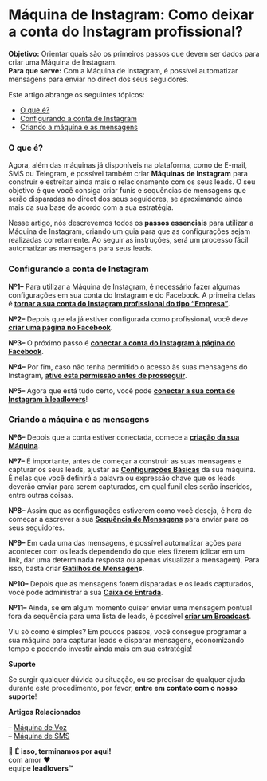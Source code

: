 # Máquina de Instagram: Como deixar a conta do Instagram profissional?

**Objetivo:** Orientar quais são os primeiros passos que devem ser dados para criar uma Máquina de Instagram.\
**Para que serve:** Com a Máquina de Instagram, é possível automatizar mensagens para enviar no direct dos seus seguidores.

Este artigo abrange os seguintes tópicos:

* [O que é?](broken-reference)
* [Configurando a conta de Instagram](broken-reference)
* [Criando a máquina e as mensagens](broken-reference)

### **O que é?** <a href="#o-que-e" id="o-que-e"></a>

Agora, além das máquinas já disponíveis na plataforma, como de E-mail, SMS ou Telegram, é possível também criar **Máquinas de Instagram** para construir e estreitar ainda mais o relacionamento com os seus leads. O seu objetivo é que você consiga criar funis e sequências de mensagens que serão disparadas no direct dos seus seguidores, se aproximando ainda mais da sua base de acordo com a sua estratégia.

Nesse artigo, nós descrevemos todos os **passos essenciais** para utilizar a Máquina de Instagram, criando um guia para que as configurações sejam realizadas corretamente. Ao seguir as instruções, será um processo fácil automatizar as mensagens para seus leads.&#x20;

### **Configurando a conta de Instagram** <a href="#configurando-instagram" id="configurando-instagram"></a>

**Nº1–** Para utilizar a Máquina de Instagram, é necessário fazer algumas configurações em sua conta do Instagram e do Facebook. A primeira delas é [**tornar a sua conta do Instagram profissional do tipo “Empresa”**](https://suporte.love/maquina-de-instagram-como-deixar-a-conta-do-instagram-profissional/).

**Nº2–** Depois que ela já estiver configurada como profissional, você deve [**criar uma página no Facebook**](https://suporte.love/maquina-de-instagram-como-criar-uma-pagina-no-facebook/).

**Nº3–** O próximo passo é [**conectar a conta do Instagram à página do Facebook**](https://suporte.love/maquina-de-instagram-como-conectar-a-pagina-do-facebook-ao-perfil-profissional-do-instagram/).

**Nº4–** Por fim, caso não tenha permitido o acesso às suas mensagens do Instagram, [**ative esta permissão antes de prosseguir**](https://suporte.love/maquina-de-instagram-como-permitir-o-acesso-a-mensagens-em-minha-conta-do-instagram/).

**Nº5–** Agora que está tudo certo, você pode [**conectar a sua conta de Instagram à leadlovers**](https://suporte.love/maquina-de-instagram-como-conectar-conta-do-instagram-a-leadlovers/)!

### **Criando a máquina e as mensagens** <a href="#criando-maquina-e-mensagens" id="criando-maquina-e-mensagens"></a>

**Nº6–** Depois que a conta estiver conectada, comece a [**criação da sua Máquina**](https://suporte.love/maquina-de-instagram-como-criar-e-configurar-maquina/).

**Nº7–** É importante, antes de começar a construir as suas mensagens e capturar os seus leads, ajustar as [**Configurações Básicas**](https://suporte.love/maquina-de-instagram-configuracoes-basicas/) da sua máquina. É nelas que você definirá a palavra ou expressão chave que os leads deverão enviar para serem capturados, em qual funil eles serão inseridos, entre outras coisas.&#x20;

**Nº8–** Assim que as configurações estiverem como você deseja, é hora de começar a escrever a sua [**Sequência de Mensagens**](https://suporte.love/maquina-de-instagram-como-criar-mensagem/) para enviar para os seus seguidores.

**Nº9–** Em cada uma das mensagens, é possível automatizar ações para acontecer com os leads dependendo do que eles fizerem (clicar em um link, dar uma determinada resposta ou apenas visualizar a mensagem). Para isso, basta criar [**Gatilhos de Mensagen**](https://suporte.love/9482-2/)**s**.

**Nº10–** Depois que as mensagens forem disparadas e os leads capturados, você pode administrar a sua [**Caixa de Entrada**](https://suporte.love/9458-2/).

**Nº11–** Ainda, se em algum momento quiser enviar uma mensagem pontual fora da sequência para uma lista de leads, é possível [**criar um Broadcast**](https://suporte.love/9465-2/).

Viu só como é simples? Em poucos passos, você consegue programar a sua máquina para capturar leads e disparar mensagens, economizando tempo e podendo investir ainda mais em sua estratégia!

**Suporte**

Se surgir qualquer dúvida ou situação, ou se precisar de qualquer ajuda durante este procedimento, por favor, **entre em contato com o nosso suporte**!

**Artigos Relacionados**

– [Máquina de Voz](https://suporte.love/voz/)\
– [Máquina de SMS](https://suporte.love/maquina-de-sms/)

🏁 **É isso, terminamos por aqui!**\
com amor ❤\
equipe **leadlovers™**
